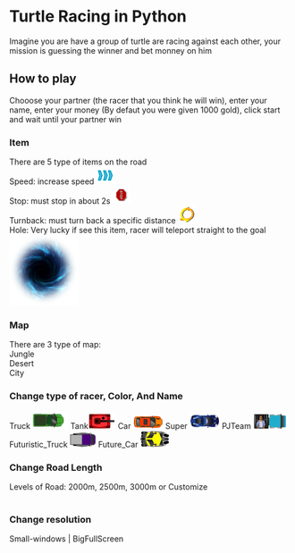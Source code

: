 # Turtle Racing in Python 
Imagine you are have a group of turtle are racing against each other, your mission is guessing the winner and bet monney on him  
## How to play
Chooose your partner (the racer that you think he will win), enter your name, enter your money (By defaut you were given 1000 gold), click start and wait until your partner win
### Item
There are 5 type of items on the road  
Speed: increase speed <img src="https://github.com/PLHieu/Simple-Turtle-Racing-in-Python/blob/master/picture/spellicon/speed.png" alt=""  />  
Stop: must stop in about 2s <img src="https://github.com/PLHieu/Simple-Turtle-Racing-in-Python/blob/master/picture/spellicon/stop.png" alt=""  />  
Turnback: must turn back a specific distance <img src="https://github.com/PLHieu/Simple-Turtle-Racing-in-Python/blob/master/picture/spellicon/turnback.png" alt=""  />  
Hole: Very lucky if see this item, racer will teleport straight to the goal <img src="https://github.com/PLHieu/Simple-Turtle-Racing-in-Python/blob/master/picture/hole/h1.png" alt="" />  

### Map 
There are 3 type of map:  
Jungle <img src="" alt="" width="" height="" />  
Desert <img src="" alt="" width="" height="" />  
City <img src="" alt="" width="" height="" />  

### Change type of racer, Color, And Name
Truck <img src="https://github.com/PLHieu/Simple-Turtle-Racing-in-Python/blob/master/picture/TurtleObject/TRUCK/TRUCK104.png" alt=""  /> Tank<img src="https://github.com/PLHieu/Simple-Turtle-Racing-in-Python/blob/master/picture/TurtleObject/TANK/TANK103.png" alt=""  /> 
Car <img src="https://github.com/PLHieu/Simple-Turtle-Racing-in-Python/blob/master/picture/TurtleObject/CAR/CAR101.png" alt=""  /> 
Super <img src="https://github.com/PLHieu/Simple-Turtle-Racing-in-Python/blob/master/picture/TurtleObject/SUPER/SUPER102.png" alt=""  /> 
PJTeam <img src="https://github.com/PLHieu/Simple-Turtle-Racing-in-Python/blob/master/picture/TurtleObject/PJTeam/01.png" alt=""  /> 
Futuristic_Truck <img src="https://github.com/PLHieu/Simple-Turtle-Racing-in-Python/blob/master/picture/TurtleObject/FUTURISTIC_TRUCK/FUTURISTIC_TRUCK108.png" alt="" /> 
Future_Car <img src="https://github.com/PLHieu/Simple-Turtle-Racing-in-Python/blob/master/picture/TurtleObject/FUTURE_CAR/FUTURE_CAR107.png" alt="" /> 

### Change Road Length
Levels of Road: 2000m, 2500m, 3000m or Customize  
<img src="" alt="" width="" height="" />

### Change resolution 
Small-windows | BigFullScreen  
<img src="" alt="" width="" height="" />


